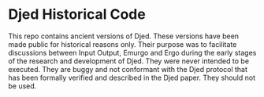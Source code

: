# Djed Historical Code

This repo contains ancient versions of Djed. These versions have been made public for historical reasons only. Their purpose was to facilitate discussions between Input Output, Emurgo and Ergo during the early stages of the research and development of Djed. They were never intended to be executed. They are buggy and not conformant with the Djed protocol that has been formally verified and described in the Djed paper. They should not be used.
